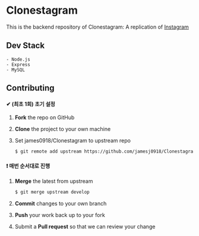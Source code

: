 # Clonestagram

This is the backend repository of Clonestagram: A replication of [Instagram](https://www.instagram.com/)

## Dev Stack

    - Node.js
    - Express
    - MySQL

## Contributing

#### ✔ (최초 1회) 초기 설정

1. __Fork__ the repo on GitHub
2. __Clone__ the project to your own machine
3. Set james0918/Clonestagram to upstream repo

    ```bash
    $ git remote add upstream https://github.com/jamesj0918/Clonestagram
    ```
    
#### ❗ 매번 순서대로 진행

1. __Merge__ the latest from upstream

    ```bash
    $ git merge upstream develop
    ```
    
2. __Commit__ changes to your own branch
3. __Push__ your work back up to your fork
4. Submit a __Pull request__ so that we can review your change
